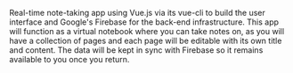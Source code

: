 
Real-time note-taking app using Vue.js via its vue-cli to build the user interface and Google's Firebase for the back-end infrastructure. This app will function as a virtual notebook where you can take notes on, as you will have a collection of pages and each page will be editable with its own title and content. The data will be kept in sync with Firebase so it remains available to you once you return.